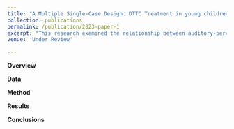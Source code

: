```yaml
---
title: "A Multiple Single-Case Design: DTTC Treatment in young children"
collection: publications
permalink: /publication/2023-paper-1
excerpt: "This research examined the relationship between auditory-perceptual ratings of word accuracy and measures of speech motor timing and variability at pre- and post-treatment in children with childhood apraxia of speech (CAS). We found 1) a negative relationship between auditory-perceptual measures of word accuracy and movement variability; 2) participants who demonstrated the poorest performance at treatment onset displayed the most significant gains."
venue: 'Under Review'

---
```



**Overview**

 

**Data**



**Method**



**Results**



**Conclusions**

